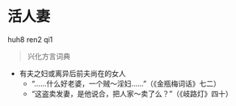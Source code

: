 # 活人妻
huh8 ren2 qi1
> 兴化方言词典
- 有夫之妇或离异后前夫尚在的女人
  - “……什么好老婆，一个贼～淫妇……”（《金瓶梅词话》七二）
  - “这盗卖发妻，是他说合，把人家～卖了么？”（《岐路灯》四十）
